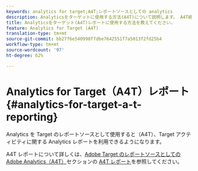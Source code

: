 ```yaml
---
keywords: analytics for target;A4T;レポートソースとしての analytics
description: Analyticsをターゲットに使用する方法(A4T)について説明します。 A4T統合により、Adobe Targetアクティビティ向けの堅牢なAdobe Analyticsレポートにアクセスできます。
title: Analyticsをターゲット(A4T)レポートに使用する方法を教えてください。
feature: Analytics for Target (A4T)
translation-type: tm+mt
source-git-commit: bb27f6e540998f7dbe7642551f7a5013f2fd25b4
workflow-type: tm+mt
source-wordcount: '97'
ht-degree: 62%

---
```



# Analytics for Target（A4T）レポート{#analytics-for-target-a-t-reporting}

Analytics を Target のレポートソースとして使用すると（A4T）、Target アクティビティに関する Analytics レポートを利用できるようになります。

A4T レポートについて詳しくは、[Adobe Target のレポートソースとしての Adobe Analytics（A4T）](/help/c-integrating-target-with-mac/a4t/a4t.md#concept_7540C8C04259434AB6EE33B09F47A1DE)セクションの [A4T レポート](/help/c-integrating-target-with-mac/a4t/reporting.md#concept_716AF8D545AD404EAAEE99A6DB7B9483)を参照してください。
